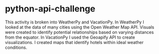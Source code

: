 # python-api-challenge
This activity is broken into WeatherPy and VacationPy. In WeatherPy I looked at the data of many cities using the Open Weather Map API. Visuals were created to identify potential relationships based on varying distances from the equator. In VacationPy I used the Geoapify API to create visualizations. I created maps that identify hotels within ideal weather conditions.
